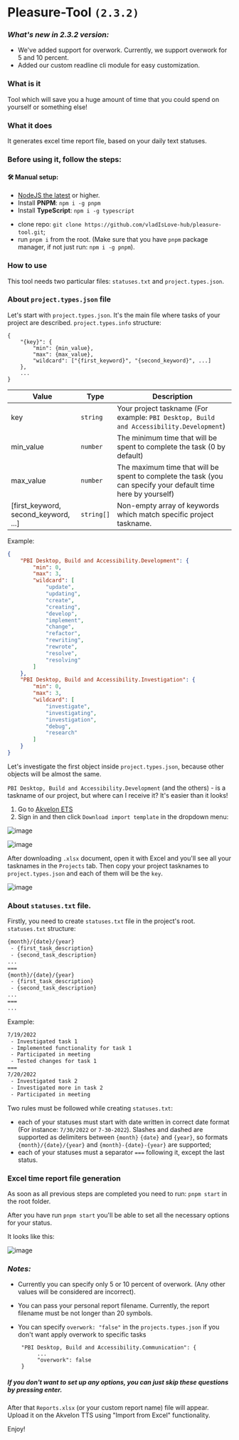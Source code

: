 # Pleasure-Tool `(2.3.2)`

### <em>What's new in 2.3.2 version:</em>
 
 - We've added support for overwork. Currently, we support overwork for 5 and 10 percent.
 - Added our custom readline cli module for easy customization.

### What is it

Tool which will save you a huge amount of time that you could spend on yourself or something else!

### What it does

It generates excel time report file, based on your daily text statuses.

### Before using it, follow the steps:

 #### 🛠 Manual setup:
 
  * [NodeJS the latest](https://nodejs.org/en/) or higher.
  * Install <strong>PNPM</strong>: `npm i -g pnpm`
  * Install <strong>TypeScript</strong>: `npm i -g typescript`
 - clone repo: `git clone https://github.com/vladIsLove-hub/pleasure-tool.git`;
 - run `pnpm i` from the root. (Make sure that you have `pnpm` package manager, if not just run: `npm i -g pnpm`).
 
### How to use

This tool needs two particular files: `statuses.txt` and `project.types.json`.

### About `project.types.json` file

Let's start with `project.types.json`. It's the main file where tasks of your project are described.
`project.types.info` structure:

```json5
{
    "{key}": {
        "min": {min_value},
        "max": {max_value},
        "wildcard": ["{first_keyword}", "{second_keyword}", ...]
    },
    ...
}
```

| Value                                | Type       | Description                                                                                                   |
| ------------------------------------ | ---------- | ------------------------------------------------------------------------------------------------------------- |
| key                                  | `string`   | Your project taskname (For example: `PBI Desktop, Build and Accessibility.Development`)                       |
| min_value                            | `number`   | The minimum time that will be spent to complete the task (0 by default)                                       |
| max_value                            | `number`   | The maximum time that will be spent to complete the task (you can specify your default time here by yourself) |
| [first_keyword, second_keyword, ...] | `string[]` | Non-empty array of keywords which match specific project taskname.                                            |

Example:

```json
{
    "PBI Desktop, Build and Accessibility.Development": {
        "min": 0,
        "max": 3,
        "wildcard": [
            "update",
            "updating",
            "create",
            "creating",
            "develop",
            "implement",
            "change",
            "refactor",
            "rewriting",
            "rewrote",
            "resolve",
            "resolving"
        ]
    },
    "PBI Desktop, Build and Accessibility.Investigation": {
        "min": 0,
        "max": 3,
        "wildcard": [
            "investigate",
            "investigating",
            "investigation",
            "debug",
            "research"
        ]
    }
}
```

Let's investigate the first object inside `project.types.json`, because other objects will be almost the same.

`PBI Desktop, Build and Accessibility.Development` (and the others) - is a taskname of our project, but where can I receive it? It's easier than it looks!

1. Go to [Akvelon ETS](https://ets.akvelon.net/)
2. Sign in and then click `Download import template` in the dropdown menu:

![image](https://user-images.githubusercontent.com/60508001/181575828-a4cf3adc-3c49-489a-a99c-60398b90d109.png)

![image](https://user-images.githubusercontent.com/60508001/181575987-85f89a37-0dc7-4752-9302-71e1159b69dd.png)

After downloading `.xlsx` document, open it with Excel and you'll see all your tasknames in the `Projects` tab. Then copy your project tasknames to `project.types.json` and each of them will be the `key`.

![image](https://user-images.githubusercontent.com/60508001/181576713-f5a489b2-b827-4c68-9baa-44360ad35721.png)

### About `statuses.txt` file.

Firstly, you need to create `statuses.txt` file in the project's root.
`statuses.txt` structure:

```txt
{month}/{date}/{year}
 - {first_task_description}
 - {second_task_description}
...
===
{month}/{date}/{year}
 - {first_task_description}
 - {second_task_description}
...
===
...
```

Example:

```txt
7/19/2022
 - Investigated task 1
 - Implemented functionality for task 1
 - Participated in meeting
 - Tested changes for task 1
===
7/20/2022
 - Investigated task 2
 - Investigated more in task 2
 - Participated in meeting
```

Two rules must be followed while creating `statuses.txt`:

-   each of your statuses must start with date written in correct date format (For instance: `7/30/2022` or `7-30-2022`). Slashes and dashed are supported as delimiters between `{month}` `{date}` and `{year}`, so formats `{month}/{date}/{year}` and `{month}-{date}-{year}` are supported;
-   each of your statuses must a separator `===` following it, except the last status.

### Excel time report file generation

As soon as all previous steps are completed you need to run: `pnpm start` in the root folder.

After you have run `pnpm start` you'll be able to set all the necessary options for your status.

It looks like this: 

![image](https://user-images.githubusercontent.com/60508001/187263439-d7ebce5c-7786-4420-8db2-e4ebe8f9d709.png)

### <em>Notes:</em>

- Currently you can specify only 5 or 10 percent of overwork. (Any other values will be considered are incorrect).
- You can pass your personal report filename. Currently, the report filename must be not longer than 20 symbols.
- You can specify `overwork: "false"` in the `projects.types.json` if you don't want apply overwork to specific tasks

  ```json5
   "PBI Desktop, Build and Accessibility.Communication": {
        ...
        "overwork": false
   }
  ```

##### <em>If you don't want to set up any options, you can just skip these questions by pressing enter.</em>

After that `Reports.xlsx` (or your custom report name) file will appear. Upload it on the Akvelon TTS using "Import from Excel" functionality.

Enjoy!
